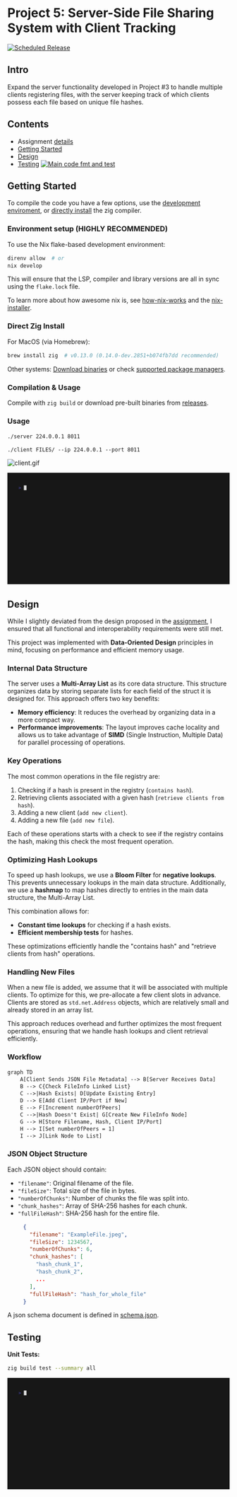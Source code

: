 # Project 5: Server-Side File Sharing System with Client Tracking

[![Scheduled Release](https://github.com/CSE-5462-OSU-Spring2025/lab5-jlevere/actions/workflows/release.yaml/badge.svg?event=release)](https://github.com/CSE-5462-OSU-Spring2025/lab5-jlevere/actions/workflows/release.yaml)


## Intro

Expand the server functionality developed in Project #3 to handle multiple clients registering files, with the server keeping track of which clients possess each file based on unique file hashes.


## Contents
- Assignment [details](ASSIGNMENT.md)
- [Getting Started](#getting-started)
- [Design](#design)
- [Testing](#testing) [![Main code fmt and test](https://github.com/CSE-5462-OSU-Spring2025/lab5-jLevere/actions/workflows/main.yaml/badge.svg)](https://github.com/CSE-5462-OSU-Spring2025/lab5-jLevere/actions/workflows/main.yaml)


## Getting Started


To compile the code you have a few options, use the [development enviroment](#enviroment-setup), or [directly install](#direct-zig-install) the zig compiler.

### Environment setup (HIGHLY RECOMMENDED)

To use the Nix flake-based development environment:
```bash
direnv allow  # or
nix develop
```

This will ensure that the LSP, compiler and library versions are all in sync using the `flake.lock` file.

To learn more about how awesome nix is, see [how-nix-works](https://nixos.org/guides/how-nix-works/) and the [nix-installer](https://github.com/DeterminateSystems/nix-installer).

### Direct Zig Install

For MacOS (via Homebrew):
```bash
brew install zig  # v0.13.0 (0.14.0-dev.2851+b074fb7dd recommended)
```
Other systems: [Download binaries](https://ziglang.org/learn/getting-started/) or check [supported package managers](https://github.com/ziglang/zig/wiki/Install-Zig-from-a-Package-Manager).

### Compilation & Usage

Compile with `zig build` or download pre-built binaries from [releases](https://github.com/CSE-5462-OSU-Spring2025/lab2-jLevere/releases/latest/).

### Usage


```
./server 224.0.0.1 8011
```

```
./client FILES/ --ip 224.0.0.1 --port 8011
```

![client.gif](./docs/client.gif)


![server.gif](./docs/server.gif)


## Design

While I slightly deviated from the design proposed in the [assignment](./ASSIGNMENT.md), I ensured that all functional and interoperability requirements were still met.

This project was implemented with **Data-Oriented Design** principles in mind, focusing on performance and efficient memory usage.

### Internal Data Structure

The server uses a **Multi-Array List** as its core data structure. This structure organizes data by storing separate lists for each field of the struct it is designed for. This approach offers two key benefits:
- **Memory efficiency**: It reduces the overhead by organizing data in a more compact way.
- **Performance improvements**: The layout improves cache locality and allows us to take advantage of **SIMD** (Single Instruction, Multiple Data) for parallel processing of operations.

### Key Operations

The most common operations in the file registry are:
1. Checking if a hash is present in the registry (`contains hash`).
2. Retrieving clients associated with a given hash (`retrieve clients from hash`).
3. Adding a new client (`add new client`).
4. Adding a new file (`add new file`).

Each of these operations starts with a check to see if the registry contains the hash, making this check the most frequent operation.

### Optimizing Hash Lookups

To speed up hash lookups, we use a **Bloom Filter** for **negative lookups**. This prevents unnecessary lookups in the main data structure. Additionally, we use a **hashmap** to map hashes directly to entries in the main data structure, the Multi-Array List.

This combination allows for:
- **Constant time lookups** for checking if a hash exists.
- **Efficient membership tests** for hashes.

These optimizations efficiently handle the "contains hash" and "retrieve clients from hash" operations.

### Handling New Files

When a new file is added, we assume that it will be associated with multiple clients. To optimize for this, we pre-allocate a few client slots in advance. Clients are stored as `std.net.Address` objects, which are relatively small and already stored in an array list.

This approach reduces overhead and further optimizes the most frequent operations, ensuring that we handle hash lookups and client retrieval efficiently.



### Workflow
```mermaid
graph TD
    A[Client Sends JSON File Metadata] --> B[Server Receives Data]
    B --> C{Check FileInfo Linked List}
    C -->|Hash Exists| D[Update Existing Entry]
    D --> E[Add Client IP/Port if New]
    E --> F[Increment numberOfPeers]
    C -->|Hash Doesn't Exist| G[Create New FileInfo Node]
    G --> H[Store Filename, Hash, Client IP/Port]
    H --> I[Set numberOfPeers = 1]
    I --> J[Link Node to List]
```


### JSON Object Structure
Each JSON object should contain:
- `"filename"`: Original filename of the file.
- `"fileSize"`: Total size of the file in bytes.
- `"numberOfChunks"`: Number of chunks the file was split into.
- `"chunk_hashes"`: Array of SHA-256 hashes for each chunk.
- `"fullFileHash"`: SHA-256 hash for the entire file.

```json
     {
       "filename": "ExampleFile.jpeg",
       "fileSize": 1234567,
       "numberOfChunks": 6,
       "chunk_hashes": [
         "hash_chunk_1",
         "hash_chunk_2",
         ...
       ],
       "fullFileHash": "hash_for_whole_file"
     }
```

A json schema document is defined in [schema.json](./docs/schema.json).

## Testing
**Unit Tests:**
```bash
zig build test --summary all
```
![test.gif](./docs/tests.gif)